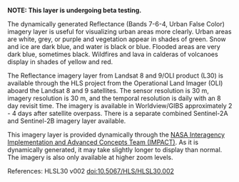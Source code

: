 **NOTE: This layer is undergoing beta testing.**

The dynamically generated Reflectance (Bands 7-6-4, Urban False Color) imagery layer is useful for visualizing urban areas more clearly. Urban areas are white, grey, or purple and vegetation appear in shades of green. Snow and ice are dark blue, and water is black or blue. Flooded areas are very dark blue, sometimes black. Wildfires and lava in calderas of volcanoes display in shades of yellow and red.

The Reflectance imagery layer from Landsat 8 and 9/OLI product (L30) is available through the HLS project from the Operational Land Imager (OLI) aboard the Landsat 8 and 9 satellites. The sensor resolution is 30 m, imagery resolution is 30 m, and the temporal resolution is daily with an 8 day revisit time. The imagery is available in Worldview/GIBS approximately 2 - 4 days after satellite overpass. There is a separate combined Sentinel-2A and Sentinel-2B imagery layer available.

This imagery layer is provided dynamically through the [NASA Interagency Implementation and Advanced Concepts Team (IMPACT)](https://www.earthdata.nasa.gov/about/impact). As it is dynamically generated, it may take slightly longer to display than normal. The imagery is also only available at higher zoom levels.

References: HLSL30 v002 [doi:10.5067/HLS/HLSL30.002](https://doi.org/10.5067/HLS/HLSL30.002)